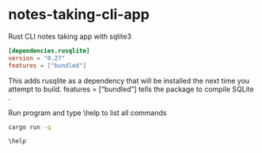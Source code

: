 # notes-taking-cli-app
Rust CLI notes taking app with sqlite3


```toml
[dependencies.rusqlite]
version = "0.27"
features = ["bundled"]
```
This adds rusqlite as a dependency that will be installed the next time you attempt to build. features = [“bundled”] tells the package to compile SQLite . 

Run program and type \help to list all commands
```bash
cargo run -q

\help
```
